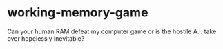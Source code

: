 # working-memory-game
Can your human RAM defeat my computer game or is the hostile A.I. take over hopelessly inevitable?

